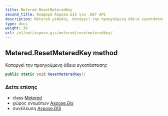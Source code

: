 ```yaml
---
title: Metered.ResetMeteredKey
second_title: Αναφορά Aspose.GIS για .NET API
description: Metered μέθοδος. Καταργεί την προηγούμενη άδεια εγκατάστασης
type: docs
weight: 30
url: /el/net/aspose.gis/metered/resetmeteredkey/
---
```

## Metered.ResetMeteredKey method

Καταργεί την προηγούμενη άδεια εγκατάστασης

```csharp
public static void ResetMeteredKey()
```

### Δείτε επίσης

* class [Metered](../)
* χώρος ονομάτων [Aspose.Gis](../../metered/)
* συνέλευση [Aspose.GIS](../../../)



